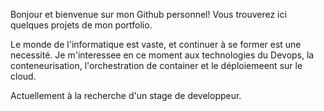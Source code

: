 Bonjour et bienvenue sur mon Github personnel!
Vous trouverez ici quelques projets de mon portfolio.

Le monde de l'informatique est vaste, et continuer à se former est une necessité.
Je m'interessee en ce moment aux technologies du Devops, la conteneurisation, l'orchestration de container et le déploiemeent sur le cloud.

Actuellement à la recherche d'un stage de developpeur.
<!---n
Guyar42/Guyar42 is a ✨ special ✨ repository because its `README.md` (this file) appears on your GitHub profile.
You can click the Preview link to take a look at your changes.
--->
